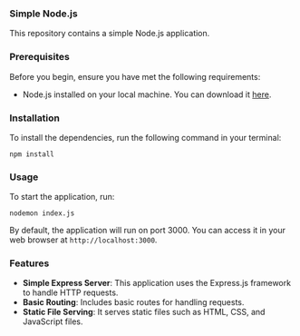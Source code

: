 ### **Simple Node.js**

This repository contains a simple Node.js application.

### Prerequisites
Before you begin, ensure you have met the following requirements:
- Node.js installed on your local machine. You can download it [here](https://nodejs.org/).

### Installation
To install the dependencies, run the following command in your terminal:

```
npm install
```

### Usage
To start the application, run:

```
nodemon index.js
```

By default, the application will run on port 3000. You can access it in your web browser at `http://localhost:3000`.

### Features
- **Simple Express Server**: This application uses the Express.js framework to handle HTTP requests.
- **Basic Routing**: Includes basic routes for handling requests.
- **Static File Serving**: It serves static files such as HTML, CSS, and JavaScript files.
